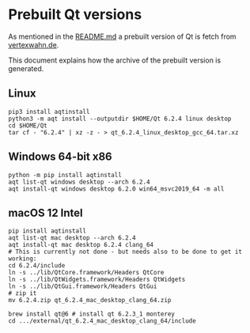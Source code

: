 # Prebuilt Qt versions

As mentioned in the [README.md](../README.md) a prebuilt version of Qt is fetch from [vertexwahn.de](https://vertexwahn.de/).

This document explains how the archive of the prebuilt version is generated.

## Linux

    pip3 install aqtinstall 
    python3 -m aqt install --outputdir $HOME/Qt 6.2.4 linux desktop
    cd $HOME/Qt
    tar cf - "6.2.4" | xz -z - > qt_6.2.4_linux_desktop_gcc_64.tar.xz

## Windows 64-bit x86

    python -m pip install aqtinstall
    aqt list-qt windows desktop --arch 6.2.4
    aqt install-qt windows desktop 6.2.0 win64_msvc2019_64 -m all

## macOS 12 Intel

    pip install aqtinstall
    aqt list-qt mac desktop --arch 6.2.4
    aqt install-qt mac desktop 6.2.4 clang_64
    # This is currently not done - but needs also to be done to get it working:
    cd 6.2.4/include
    ln -s ../lib/QtCore.framework/Headers QtCore
    ln -s ../lib/QtWidgets.framework/Headers QtWidgets
    ln -s ../lib/QtGui.framework/Headers QtGui
    # zip it
    mv 6.2.4.zip qt_6.2.4_mac_desktop_clang_64.zip

    brew install qt@6 # install qt 6.2.3_1 monterey
    cd .../external/qt_6.2.4_mac_desktop_clang_64/include

